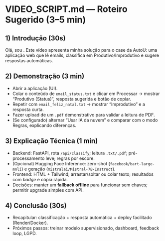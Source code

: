 # VIDEO_SCRIPT.md — Roteiro Sugerido (3–5 min)

## 1) Introdução (30s)
Olá, sou <seu nome>. Este vídeo apresenta minha solução para o case da AutoU: uma aplicação web que lê emails, classifica em Produtivo/Improdutivo e sugere respostas automáticas.

## 2) Demonstração (3 min)
- Abrir a aplicação (UI).
- Colar o conteúdo de `email_status.txt` e clicar em Processar → mostrar “Produtivo (Status)”, resposta sugerida e botão de copiar.
- Repetir com `email_feliz_natal.txt` → mostrar “Improdutivo” e a resposta curta.
- Fazer upload de um `.pdf` demonstrativo para validar a leitura de PDF.
- (Se configurado) alternar “Usar IA da nuvem” e comparar com o modo Regras, explicando diferenças.

## 3) Explicação Técnica (1 min)
- Backend: FastAPI, rota `/api/classify`; leitura `.txt/.pdf`; pré-processamento leve; regras por escore.
- (Opcional) Hugging Face Inference: zero-shot (`facebook/bart-large-mnli`) e geração (`mistralai/Mistral-7B-Instruct`).
- Frontend: HTML + Tailwind; arrastar/soltar ou colar texto; resultados com *badge* e cópia rápida.
- Decisões: manter um **fallback offline** para funcionar sem chaves; permitir upgrade simples com API.

## 4) Conclusão (30s)
- Recapitular: classificação + resposta automática + deploy facilitado (Render/Docker).
- Próximos passos: treinar modelo supervisionado, dashboard, feedback loop, LGPD.
